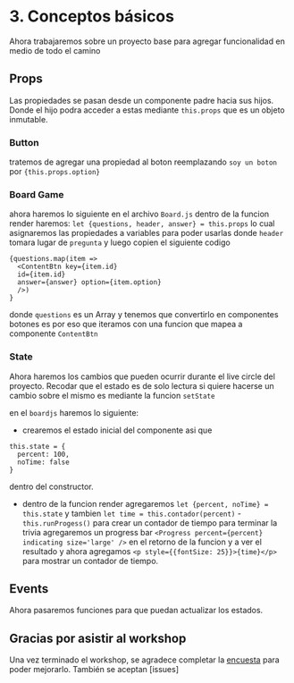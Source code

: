 # 3. Conceptos básicos

Ahora trabajaremos sobre un proyecto base para agregar funcionalidad en medio de todo el camino

## Props

Las propiedades se pasan desde un componente padre hacia sus hijos. Donde el hijo podra acceder a estas mediante `this.props` que es un objeto inmutable.

### Button

tratemos de agregar una propiedad al boton reemplazando `soy un boton` por  `{this.props.option}`

### Board Game

ahora haremos lo siguiente en el archivo `Board.js` dentro de la funcion render haremos: `let {questions, header, answer} = this.props` lo cual asignaremos las propiedades a variables para poder usarlas donde `header` tomara lugar de `pregunta` y luego copien el siguiente codigo

```
{questions.map(item =>
  <ContentBtn key={item.id}
  id={item.id}
  answer={answer} option={item.option}
  />)
}
```

donde `questions` es un Array y tenemos que convertirlo en componentes botones es por eso que iteramos con una funcion que mapea a componente `ContentBtn`

### State

Ahora haremos los cambios que pueden ocurrir durante el live circle del proyecto. Recodar que el estado es de solo lectura si quiere hacerse un cambio sobre el mismo es mediante la funcion `setState`

en el `boardjs` haremos lo siguiente:

- crearemos el estado inicial del componente asi que 
```
this.state = {
  percent: 100,
  noTime: false
}
```
dentro del constructor.

- dentro de la funcion render agregaremos `let {percent, noTime} = this.state`  y tambien `let time = this.contador(percent)` - `this.runProgess()` para crear un contador de tiempo para terminar la trivia agregaremos un progress bar `<Progress percent={percent} indicating size='large' />` en el retorno de la funcion y a ver el resultado
y ahora agregamos `<p style={{fontSize: 25}}>{time}</p>` para mostrar un contador de tiempo.

## Events

Ahora pasaremos funciones para que puedan actualizar los estados.

## Gracias por asistir al workshop

Una vez terminado el workshop, se agradece completar la [encuesta](https://docs.google.com/forms/d/e/1FAIpQLSenK_TDn54NEv65PKyoGr9L4Us7x8y1Wdwzt7cw6BkR5HIBqA/viewform?usp=pp_url&entry.1506216363) para poder mejorarlo. También se aceptan [issues]